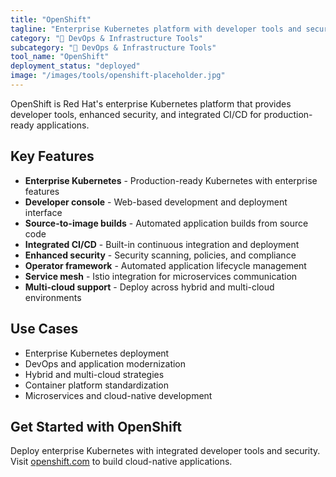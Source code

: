 ```yaml
---
title: "OpenShift"
tagline: "Enterprise Kubernetes platform with developer tools and security"
category: "🔧 DevOps & Infrastructure Tools"
subcategory: "🔧 DevOps & Infrastructure Tools"
tool_name: "OpenShift"
deployment_status: "deployed"
image: "/images/tools/openshift-placeholder.jpg"
---
```

OpenShift is Red Hat's enterprise Kubernetes platform that provides developer tools, enhanced security, and integrated CI/CD for production-ready applications.

## Key Features

- **Enterprise Kubernetes** - Production-ready Kubernetes with enterprise features
- **Developer console** - Web-based development and deployment interface
- **Source-to-image builds** - Automated application builds from source code
- **Integrated CI/CD** - Built-in continuous integration and deployment
- **Enhanced security** - Security scanning, policies, and compliance
- **Operator framework** - Automated application lifecycle management
- **Service mesh** - Istio integration for microservices communication
- **Multi-cloud support** - Deploy across hybrid and multi-cloud environments

## Use Cases

- Enterprise Kubernetes deployment
- DevOps and application modernization
- Hybrid and multi-cloud strategies
- Container platform standardization
- Microservices and cloud-native development

## Get Started with OpenShift

Deploy enterprise Kubernetes with integrated developer tools and security. Visit [openshift.com](https://openshift.com) to build cloud-native applications.